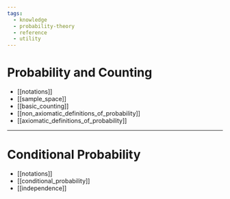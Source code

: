 ```yaml
---
tags:
  - knowledge
  - probability-theory
  - reference
  - utility
---
```

# Probability and Counting
- [[notations]]
- [[sample_space]]
- [[basic_counting]]
- [[non_axiomatic_definitions_of_probability]]
- [[axiomatic_definitions_of_probability]]

---
# Conditional Probability
- [[notations]]
- [[conditional_probability]]
- [[independence]]